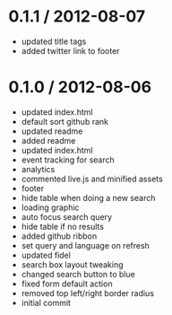 
0.1.1 / 2012-08-07 
==================

  * updated title tags
  * added twitter link to footer

0.1.0 / 2012-08-06 
==================

  * updated index.html
  * default sort github rank
  * updated readme
  * added readme
  * updated index.html
  * event tracking for search
  * analytics
  * commented live.js and minified assets
  * footer
  * hide table when doing a new search
  * loading graphic
  * auto focus search query
  * hide table if no results
  * added github ribbon
  * set query and language on refresh
  * updated fidel
  * search box layout tweaking
  * changed search button to blue
  * fixed form default action
  * removed top left/right border radius
  * initial commit
